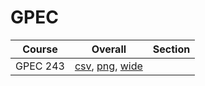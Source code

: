 # GPEC

| Course | Overall | Section |
| ------ | ------- | ------- |
| GPEC 243 | [csv](https://github.com/UCSD-Historical-Enrollment-Data/2024Fall/blob/main/overall/GPEC%20243.csv), [png](https://raw.githubusercontent.com/UCSD-Historical-Enrollment-Data/2024Fall/main/plot_overall/GPEC%20243.png), [wide](https://raw.githubusercontent.com/UCSD-Historical-Enrollment-Data/2024Fall/main/plot_overall_wide/GPEC%20243.png) |  |
